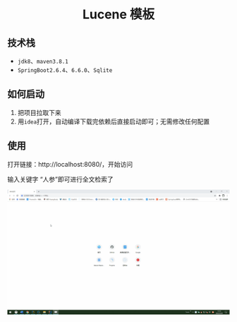 <h1 align="center">Lucene 模板</h1>

## 技术栈

* `jdk8`、`maven3.8.1`
* `SpringBoot2.6.4`、`6.6.0`、`Sqlite`

## 如何启动

1. 把项目拉取下来
2. 用`idea`打开，自动编译下载完依赖后直接启动即可；无需修改任何配置

## 使用

打开链接：http://localhost:8080/，开始访问

输入关键字 “人参”即可进行全文检索了

![Lucene](https://raw.githubusercontent.com/isIvanTsui/img/master/Lucene.gif)
